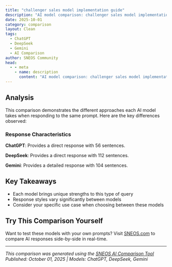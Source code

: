 ```yaml
---
title: "challenger sales model implementation guide"
description: "AI model comparison: challenger sales model implementation guide..."
date: 2025-10-01
category: comparison
layout: Clean
tags:
  - ChatGPT
  - DeepSeek
  - Gemini
  - AI Comparison
author: SNEOS Community
head:
  - - meta
    - name: description
      content: "AI model comparison: challenger sales model implementation guide..."
---
```


<ChatComparison
  title="challenger sales model implementation guide"
  prompt="challenger sales model implementation guide"
  :responses='{"ChatGPT": "Certainly! Here\u2019s a comprehensive implementation guide for the Challenger Sales Model:\n\n---\n\n# Challenger Sales Model Implementation Guide\n\nThe Challenger Sales Model is a sales approach based on a landmark study by CEB (now Gartner), which identified five distinct types of sales reps. The most successful were \u201CChallengers\u201D who teach, tailor, and take control of the sales conversation. Implementing this model can transform your sales organization\u2019s effectiveness, especially in complex B2B sales.\n\n---\n\n## 1. Understand the Challenger Sales Model\n\n**The Five Types of Sales Reps:**\n\n- **The Hard Worker**\n- **The Relationship Builder**\n- **The Lone Wolf**\n- **The Reactive Problem Solver**\n- **The Challenger** (highest performers)\n\n**Challenger Traits:**\n\n- **Teach:** Provide new insights and educate customers on their needs and your solution.\n- **Tailor:** Customize the message to resonate with the customer\u2019s specific challenges.\n- **Take Control:** Assertively guide the sale, including handling objections and driving towards close.\n\n---\n\n## 2. Assess Your Current Sales Organization\n\n- Evaluate your sales reps to identify who currently fits the Challenger profile or who has potential to develop into one.\n- Use assessment tools, interviews, and sales performance data.\n- Understand existing sales processes and where they align or differ from Challenger principles.\n\n---\n\n## 3. Train Your Sales Team\n\n- Provide formal training on the Challenger model concepts.\n- Teach reps how to deliver commercial insights rather than just product pitch.\n- Role-play teaching and tailoring conversations.\n- Train on assertiveness and managing difficult conversations.\n\n**Example training elements:**\n\n- Insight selling techniques.\n- Customer business understanding.\n- Objection handling with constructive control.\n \n---\n\n## 4. Develop Insight-Led Sales Messaging\n\n- Collaborate with marketing and product teams to create provocative insights that illuminate customer problems.\n- Develop presentation and conversation frameworks that:\n\n - Challenge customer assumptions.\n - Bring new perspectives.\n - Align to business outcomes, not just product features.\n \n- Create tailored versions for different industries, personas, and buying roles.\n\n---\n\n## 5. Align Sales Process and Tools\n\n- Integrate Challenger behaviors into CRM stages and sales methodologies.\n- Equip reps with tools and content that support insight delivery (e.g., whitepapers, case studies, ROI calculators).\n- Encourage capturing customer reactions to insights to improve approach continually.\n\n---\n\n## 6. Coach and Reinforce Challenger Behaviors\n\n- Managers coach reps regularly on teaching and tailoring skills.\n- Use call recordings and ride-alongs focused on Challenger behaviors.\n- Provide feedback and reward Challenger approach successes.\n- Encourage peer learning and sharing Challenger sales stories.\n\n---\n\n## 7. Modify Performance Metrics\n\n- Incorporate Challenger behaviors into sales KPIs and performance reviews.\n- Examples:\n\n - Quality of customer conversations.\n - Ability to deliver insights.\n - Progression of complex deals.\n \n---\n\n## 8. Pilot and Refine\n\n- Start with a pilot group or segment.\n- Measure impact on sales cycle length, win rates, and customer satisfaction.\n- Collect feedback and iterate training and messaging.\n- Scale successful practices across the broader sales force.\n\n---\n\n## 9. Foster Organizational Buy-In\n\n- Secure executive sponsorship to champion Challenger transformation.\n- Communicate why Challenger selling matters and how it links to company goals.\n- Engage marketing, product, and customer success to support the approach.\n\n---\n\n## 10. Continuous Improvement\n\n- Keep updating insights to stay relevant with market trends.\n- Continue coaching and learning sessions.\n- Use data analytics to identify opportunities to refine Challenger selling.\n\n---\n\n# Summary Checklist\n\n| Step | Key Action |\n|-------------------------------|------------------------------------|\n| Understand Model | Study Challenger traits and research |\n| Assess Team | Identify existing Challenger reps |\n| Train Sales Reps | Teach Challenger skills \u0026 mindset |\n| Develop Insights | Create provocative, tailored content |\n| Align Processes \u0026 Tools | Adapt CRM and provide resources |\n| Coach \u0026 Reinforce | Manager coaching, feedback, recognition|\n| Modify Metrics | Include Challenger behaviors |\n| Pilot \u0026 Refine | Test and improve |\n| Gain Executive Buy-In | Leadership support |\n| Continuous Improvement | Ongoing training and content updates |\n\n---\n\nPlease let me know if you want templates, training materials, or details on any step!", "DeepSeek": "Of course. Here is a comprehensive implementation guide for the Challenger Sales Model. This guide is structured to take you from understanding the core concepts to full-scale implementation and ongoing management.\n\n### **Executive Summary: What is the Challenger Sales Model?**\n\nThe Challenger Sales Model, developed by the Corporate Executive Board (CEB, now Gartner), is a customer-centric sales approach. It posits that the most successful sales reps (\u0022Challengers\u0022) win by **teaching** customers unique insights, **tailoring** their message for resonance, and **taking control** of the commercial conversation.\n\nUnlike relationship-builders or problem-solvers, Challengers push the customer\u0027s thinking and bring a new, valuable perspective on their business. This model is particularly effective in complex B2B sales environments with well-informed buyers.\n\n---\n\n### **Phase 1: Foundation \u0026 Assessment**\n\nBefore implementing, you must lay the groundwork.\n\n#### **Step 1: Secure Organizational Buy-In**\n* **Why:** The Challenger model requires a shift in mindset, skills, and often, marketing alignment. This cannot happen without executive sponsorship.\n* **How:**\n * Present the data: Show the CEB research that high performers are disproportionately Challengers.\n * Link to business goals: Connect the model to key metrics like win rates, deal size, and sales cycle length.\n * Identify a pilot group: Start with a team that is open to change and can serve as a success story.\n\n#### **Step 2: Diagnose Your Current Sales Profile**\n* **Why:** You need a baseline to measure progress. The CEB research identifies five profiles: The Challenger, The Relationship Builder, The Hard Worker, The Lone Wolf, and The Problem Solver.\n* **How:**\n * Use the **Challenger Assessment Diagnostic** (available from Gartner) or a similar tool.\n * Analyze your team\u0027s current strengths and weaknesses. How many of your reps are natural Challengers? How many are Relationship Builders?\n\n#### **Step 3: Align Sales and Marketing**\n* **Why:** Marketing is the engine for creating the \u0022teachable\u0022 content and insights that sales will use. This is the most critical alignment in the model.\n* **How:**\n * Form a joint \u0022Challenger Implementation Team\u0022 with leaders from both departments.\n * Marketing\u0027s role shifts from generating leads to **arming sales with Commercial Teaching Insights**.\n\n---\n\n### **Phase 2: The Core Components - Building the \u0022Challenger Toolkit\u0022**\n\nThis is the \u0022what\u0022 of the model. You will build and refine these three components.\n\n#### **Component 1: The Commercial Teaching Insight**\nThis is the unique, provocative perspective you teach your customer.\n\n* **Characteristics of a Strong Insight:**\n * **Leads to Your Solution:** It reveals a hidden problem or opportunity that your product/service can address.\n * **Reframes Their Thinking:** It challenges the customer\u0027s current assumptions about their business or industry.\n * **Data-Driven:** It is backed by credible research, data, or case studies.\n * **Valuable:** It focuses on improving their business outcomes (e.g., profitability, efficiency, market share), not just on your product\u0027s features.\n\n* **How to Build It (The \u0022Three D\u0027s\u0022):**\n 1. **Identify the Destabilizing Fact:** What is the major change or unrecognized problem in the customer\u0027s world? (e.g., \u0022Our research shows that 40% of your manufacturing costs are from unplanned downtime, a figure that has doubled in 5 years.\u0022)\n 2. **Articulate the Ripple Effect:** How does this problem create secondary issues across their business? (e.g., \u0022...leading to missed delivery deadlines, customer dissatisfaction, and inflated overtime costs.\u0022)\n 3. **Offer the Solution Path:** How can they solve it? This is where you introduce your unique approach. (e.g., \u0022Leading companies are now using predictive maintenance platforms to...\u0022)\n\n#### **Component 2: Tailoring for Resonance**\nChallengers tailor their message based on the customer\u0027s **economic driver** (what they value most) and **persona** (their role and concerns).\n\n* **How to Implement:**\n * **Map Value to Role:**\n * **CFO/Finance:** Focus on ROI, cost reduction, and revenue growth.\n * **IT Director:** Focus on security, integration, and scalability.\n * **Line-of-Business Head:** Focus on efficiency, employee productivity, and achieving departmental goals.\n * **Create \u0022Lenses\u0022:** Develop pre-built messaging frameworks for each key persona. A conversation with a CFO should sound different from one with an end-user.\n\n#### **Component 3: Taking Control of the Sale**\nThis is about assertively guiding the customer through the purchase process, especially when it comes to **price and negotiation**.\n\n* **How to Implement:**\n * **Discuss Money Early and Often:** Don\u0027t save price for the end. Weave the value and cost justification into the conversation from the first meeting.\n * **Practice \u0022Assertive Comfort\u0022:** Be comfortable with tension. Challengers push back respectfully when a customer\u0027s demand is unreasonable, justifying their position with the value they\u0027ve already demonstrated.\n * **Use the \u0022Warrant\u0022 Framework:** When making a claim, always provide the \u0022warrant\u0022 (the reason).\n * *Claim:* \u0022Our solution is more expensive.\u0022\n * *Warrant:* \u0022...because it includes the proprietary predictive analytics that will save you $2M in downtime, which the cheaper alternative cannot do.\u0022\n\n---\n\n### **Phase 3: Implementation \u0026 Rollout**\n\nThis is the \u0022how\u0022 of putting the model into practice.\n\n#### **Step 1: Train, Don\u0027t Just Tell**\n* **Go beyond a one-day workshop.** Challenger is a habit, not an event.\n* Use a mix of:\n * **Conceptual Training:** Explaining the model.\n * **Role-Playing:** Practice delivering the Commercial Teaching pitch and handling objections.\n * **Real-Play:** Use actual deals in the pipeline for coaching sessions.\n * **Reinforcement:** Use micro-learning, quizzes, and group debriefs.\n\n#### **Step 2: Equip with Content \u0026 Tools**\n* Marketing must provide sales with:\n * **The \u0022Teaching Pitch\u0022 Deck:** A standardized but flexible presentation for the Commercial Teaching conversation.\n * **Tailoring Lenses:** One-pagers on how to message value to different personas.\n * **Objection Handling Scripts:** Specifically for common pushbacks to the Challenger approach (e.g., \u0022That\u0027s not how we do things here\u0022).\n * **Case Studies \u0026 Data Sheets:** The proof points that back up your insights.\n\n#### **Step 3: Coach to the Model**\n* **Managers are the key to success.** Their job shifts from forecasting to coaching.\n* **How to Coach:**\n * Ride-alongs and call listening should focus on evaluating the use of the Challenger behaviors.\n * Use a **Challenger Coaching Checklist**:\n * Did the rep lead with a unique insight?\n * Did they effectively reframe the problem?\n * Did they tailor the message to the listener\u0027s role?\n * Did they maintain control of the conversation, especially on price?\n\n#### **Step 4: Align Metrics and Compensation**\n* **What gets measured gets done.** Don\u0027t just measure results; measure the *behaviors* that lead to results.\n* **Sample Metrics:**\n * **Leading Indicators:** % of reps using the teaching pitch, quality of tailoring in call recordings, number of \u0022commercial teaching\u0022 meetings held.\n * **Lagging Indicators:** Win rate on deals where the Challenger process was used, average deal size, sales cycle length.\n\n---\n\n### **Phase 4: Sustaining the Model**\n\n#### **Create a Challenger Culture**\n* Share success stories internally.\n* Recognize and reward reps who exemplify the Challenger behaviors.\n* Make \u0022teaching\u0022 a core company value.\n\n#### **Establish a Continuous Improvement Loop**\n* **Quarterly Business Reviews (QBRs):** Bring sales and marketing together to review what insights are working, which ones need refreshing, and what new tailoring is needed for emerging buyer personas.\n* **Refresh Your Insights:** Markets change. Your Commercial Teaching insights must evolve to stay relevant and provocative.\n\n---\n\n### **Common Pitfalls to Avoid**\n\n1. **Confusing \u0022Challenging\u0022 with Being Confrontational:** The goal is to challenge a customer\u0027s thinking, not the customer personally. It\u0027s done with respect and a desire to help.\n2. **Under-investing in Marketing Alignment:** If Marketing keeps producing generic \u0022product brochure\u0022 content, Sales has nothing to teach with.\n3. **Neglecting Manager Coaching:** Without consistent coaching, reps will revert to their old, comfortable habits within weeks.\n4. **Giving Up Too Early:** Changing behaviors takes 6-12 months. Expect a dip in performance initially as reps climb the learning curve.\n\nBy following this structured guide, you can systematically implement the Challenger Sales Model, transforming your sales team from order-takers into valued business partners who consistently win in competitive markets.", "Gemini": "## Challenger Sales Model Implementation Guide: A Step-by-Step Approach\n\nThe Challenger Sales Model, popularized by Matthew Dixon and Brent Adamson in their book \u0022The Challenger Sale,\u0022 advocates for a specific type of sales professional who excels by **teaching prospects something new and valuable, tailoring their communication, and taking control of the sales process.** This guide provides a step-by-step approach to implementing this model within your organization.\n\n**I. Assessment and Readiness:**\n\nBefore jumping in, you need to understand your current state.\n\n**1. Current Sales Performance Analysis:**\n\n* **Analyze existing sales data:** Identify top performers and analyze their behaviors and tactics. What makes them successful? Are there any common characteristics or approaches?\n* **Evaluate your existing sales methodology (if any):** What are its strengths and weaknesses? How does it align with the Challenger model\u0027s core principles?\n* **Review customer feedback:** Understand their pain points and the value they perceive from your solutions. What do they wish they knew earlier in the process?\n\n**2. Assess Your Sales Team\u0027s Skills:**\n\n* **Identify Challenger-like characteristics:** Are there salespeople who naturally exhibit qualities of Teaching, Tailoring, and Taking Control?\n* **Evaluate existing training programs:** Are they focused on product knowledge or on consultative selling and understanding customer business issues?\n* **Conduct skill gap analysis:** Identify areas where your sales team needs development, such as:\n * **Teaching:** Ability to present unique insights and challenge customer assumptions.\n * **Tailoring:** Adapting communication style and messaging to different stakeholders.\n * **Taking Control:** Confidently guiding the sales process and addressing objections.\n\n**3. Leadership Buy-in and Commitment:**\n\n* **Secure executive sponsorship:** Obtain support from senior leadership to ensure resources and commitment for the implementation.\n* **Communicate the benefits of the Challenger model:** Highlight the potential for increased deal size, faster sales cycles, and improved customer relationships.\n* **Define success metrics:** How will you measure the effectiveness of the Challenger model? (e.g., increased conversion rates, higher deal value, improved customer satisfaction).\n\n**II. Training and Development:**\n\nThis is where you equip your team with the skills to become Challengers.\n\n**1. Foundational Training:**\n\n* **Introduce the Challenger Sales Model:** Explain the five sales profiles (Relationship Builder, Hard Worker, Lone Wolf, Problem Solver, and Challenger) and the characteristics of the Challenger.\n* **Focus on the three core pillars (Teach, Tailor, Take Control):** Provide detailed training on each aspect.\n\n * **Teach:**\n * **Commercial Teaching:** How to present insights that challenge the customer\u0027s assumptions and demonstrate how they can improve their business.\n * **The \u0022Warmer\u0022:** An intriguing opener that grabs attention.\n * **The \u0022Reframe\u0022:** Presenting the problem in a new light.\n * **Rational Drowning:** Overwhelming the customer with data supporting your reframing.\n * **Emotional Impact:** Connecting the reframing to the customer\u0027s personal interests and concerns.\n * **Tailor:**\n * **Stakeholder Mapping:** Identifying key decision-makers and influencers within the customer organization.\n * **Personas:** Developing detailed profiles of different stakeholder types.\n * **Tailored Communication:** Adapting your messaging and approach to resonate with each persona.\n * **Take Control:**\n * **Assertiveness:** Confidently guiding the sales process and setting expectations.\n * **Challenging Objections:** Effectively addressing customer concerns and pushing back on unreasonable demands.\n * **Maintaining Control:** Keeping the deal on track and moving towards closure.\n\n**2. Role-Playing and Practice:**\n\n* **Simulate real-world sales scenarios:** Provide opportunities for salespeople to practice applying the Challenger model in realistic situations.\n* **Focus on specific skills:** Conduct targeted practice sessions on areas like Commercial Teaching, Objection Handling, and Tailoring.\n* **Provide constructive feedback:** Offer personalized guidance to help salespeople improve their skills and refine their approach.\n\n**3. Coaching and Mentoring:**\n\n* **Assign mentors:** Pair experienced salespeople (ideally those already demonstrating Challenger traits) with those who are newer to the model.\n* **Provide ongoing coaching:** Regularly review sales calls, analyze performance, and offer targeted feedback.\n* **Foster a culture of continuous improvement:** Encourage salespeople to share best practices and learn from each other.\n\n**III. Content and Tools:**\n\nThe Challenger model relies on having the right content and tools available.\n\n**1. Develop Commercial Teaching Content:**\n\n* **Identify unique insights:** Research and gather data that can challenge customer assumptions and offer new perspectives. Look for industry trends, best practices, and competitor weaknesses.\n* **Create compelling presentations:** Develop presentations that clearly communicate your insights and demonstrate how your solutions can address the customer\u0027s needs.\n* **Build a library of teaching materials:** Compile case studies, white papers, articles, and other resources that salespeople can use to support their teaching efforts.\n\n**2. Implement a CRM System:**\n\n* **Ensure accurate data capture:** Use your CRM to track customer interactions, identify key stakeholders, and gather relevant information.\n* **Customize fields and reports:** Adapt your CRM to support the Challenger model by tracking relevant metrics and providing insights into customer behavior.\n* **Integrate with other tools:** Connect your CRM with other sales enablement tools, such as content management systems and sales intelligence platforms.\n\n**3. Sales Enablement Platform:**\n\n* **Centralize content access:** Provide a single repository for all sales materials, making it easy for salespeople to find the right content at the right time.\n* **Track content usage:** Monitor which content is being used most effectively and identify areas for improvement.\n* **Personalize content recommendations:** Use AI-powered tools to suggest relevant content to salespeople based on the customer\u0027s profile and stage in the sales cycle.\n\n**IV. Implementation and Monitoring:**\n\nPutting the model into practice and ensuring it works.\n\n**1. Pilot Program:**\n\n* **Start with a small group:** Implement the Challenger model with a select group of salespeople who are eager to embrace the new approach.\n* **Monitor performance closely:** Track key metrics like conversion rates, deal size, and customer satisfaction to assess the effectiveness of the pilot program.\n* **Gather feedback:** Solicit input from the pilot group to identify areas for improvement and refine the implementation plan.\n\n**2. Phased Rollout:**\n\n* **Gradually expand the program:** Roll out the Challenger model to the entire sales team in a phased approach, starting with teams that are most likely to succeed.\n* **Provide ongoing training and support:** Ensure that all salespeople receive the necessary training and coaching to effectively implement the model.\n* **Adjust the approach as needed:** Be prepared to adapt your implementation plan based on feedback and performance data.\n\n**3. Performance Measurement and Optimization:**\n\n* **Track key metrics:** Monitor the impact of the Challenger model on sales performance by tracking metrics like conversion rates, deal size, sales cycle length, and customer satisfaction.\n* **Analyze performance data:** Identify areas where the Challenger model is working well and areas where improvements can be made.\n* **Continuously optimize the approach:** Regularly review and refine your implementation plan based on performance data and feedback from the sales team.\n\n**V. Cultural Alignment:**\n\nThe Challenger model requires a culture shift.\n\n**1. Empowering Salespeople:**\n\n* **Grant autonomy:** Give salespeople the freedom to use their judgment and make decisions without seeking constant approval.\n* **Encourage risk-taking:** Foster a culture where salespeople are encouraged to try new approaches and challenge the status quo.\n* **Celebrate success:** Recognize and reward salespeople who embody the Challenger model and achieve outstanding results.\n\n**2. Promoting Collaboration:**\n\n* **Break down silos:** Encourage collaboration between sales, marketing, and other departments to ensure a unified customer experience.\n* **Share best practices:** Create a forum for salespeople to share their successes and learn from each other.\n* **Foster a culture of teamwork:** Encourage salespeople to support each other and work together to achieve common goals.\n\n**3. Focusing on Customer Value:**\n\n* **Prioritize customer needs:** Ensure that all sales efforts are focused on understanding and addressing the customer\u0027s needs.\n* **Build long-term relationships:** Focus on building lasting relationships with customers based on trust and mutual respect.\n* **Deliver exceptional value:** Go above and beyond to provide customers with a positive experience and demonstrate the value of your solutions.\n\n**Key Considerations for Success:**\n\n* **Don\u0027t force it:** Not every salesperson will be a perfect \u0022Challenger.\u0022 Focus on developing the core skills (Teach, Tailor, Take Control) within each individual\u0027s strengths.\n* **Adapt to your industry:** The Challenger model is not a one-size-fits-all solution. Adjust the approach to fit your industry, target market, and company culture.\n* **Invest in training:** Effective training is critical to success. Provide ongoing training and coaching to ensure that salespeople are equipped with the skills and knowledge they need to excel.\n* **Be patient:** Implementing the Challenger model takes time and effort. Don\u0027t expect overnight results.\n* **Measure, analyze, and iterate:** Continuously track performance, analyze data, and refine your implementation plan based on feedback and results.\n\nBy following this guide, you can effectively implement the Challenger Sales Model within your organization, improve sales performance, and build stronger relationships with your customers. Remember to continuously adapt and refine your approach to ensure that it remains relevant and effective over time. Good luck!\n"}' 
  published-date="14:59"
/>

## Analysis

This comparison demonstrates the different approaches each AI model takes when responding to the same prompt. Here are the key differences observed:

### Response Characteristics

**ChatGPT**: Provides a direct response with 56 sentences. 

**DeepSeek**: Provides a direct response with 112 sentences. 

**Gemini**: Provides a detailed response with 104 sentences. 

## Key Takeaways

- Each model brings unique strengths to this type of query
- Response styles vary significantly between models
- Consider your specific use case when choosing between these models

## Try This Comparison Yourself

Want to test these models with your own prompts? Visit [SNEOS.com](https://sneos.com) to compare AI responses side-by-side in real-time.

---

*This comparison was generated using the [SNEOS AI Comparison Tool](https://sneos.com)*
*Published: October 01, 2025 | Models: ChatGPT, DeepSeek, Gemini*
